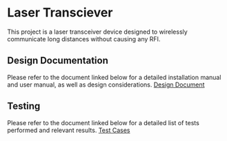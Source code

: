 # Laser Transciever

This project is a laser transceiver device designed to wirelessly communicate long distances without causing any RFI.

## Design Documentation

Please refer to the document linked below for a detailed installation manual and user manual, as well as design considerations.
[Design Document](https://docs.google.com/document/d/1liLYCFA-GuEdP4PsWA07-2ywrtjhcLWBJWoLbwm8rDo/edit?usp=sharing)

## Testing

Please refer to the document linked below for a detailed list of tests performed and relevant results.
[Test Cases](https://docs.google.com/document/d/17IDf22j7l3frB1u4qvk414yUItNLEDnHEovDi1afLHU/edit?usp=sharing)
